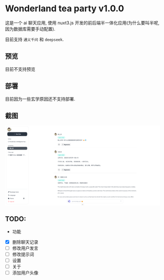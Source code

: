 # Wonderland tea party v1.0.0

这是一个 ai 聊天应用, 使用 nuxt3.js 开发的前后端半一体化应用(为什么要叫半呢, 因为数据库需要手动配置).

目前支持 `通义千问` 和 `deepseek`.

## 预览

目前不支持预览

## 部署

目前因为一些玄学原因还不支持部署.

## 截图

![preview](/docs/image/image1.png)

## TODO:

-   功能

-   [x] 删除聊天记录
-   [ ] 修改用户发言
-   [ ] 修改提示词
-   [ ] 设置
-   [ ] 关于
-   [ ] 添加用户头像
